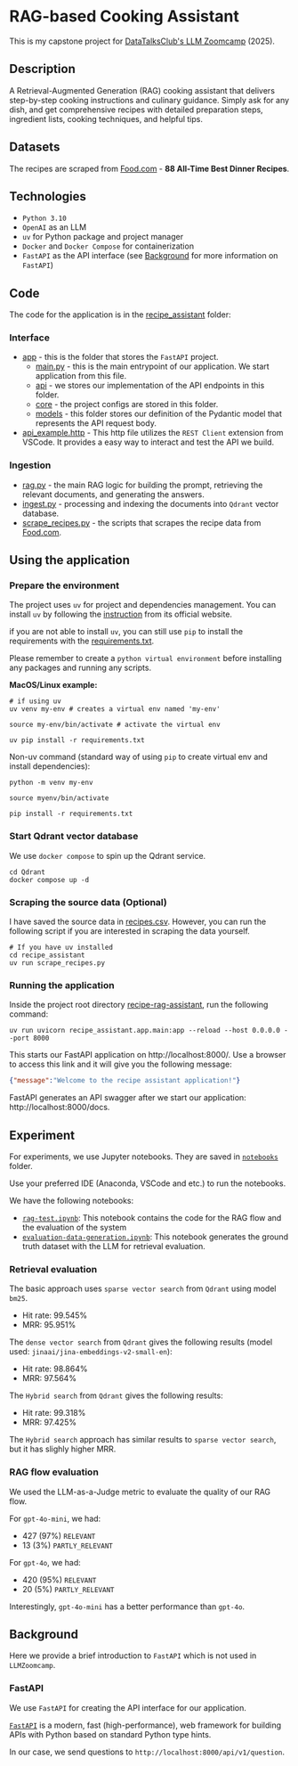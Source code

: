 # RAG-based Cooking Assistant

This is my capstone project for [DataTalksClub's LLM Zoomcamp](https://github.com/DataTalksClub/llm-zoomcamp/tree/main) (2025).

## Description

A Retrieval-Augmented Generation (RAG) cooking assistant that delivers step-by-step cooking instructions and culinary guidance. Simply ask for any dish, and get comprehensive recipes with detailed preparation steps, ingredient lists, cooking techniques, and helpful tips.

## Datasets

The recipes are scraped from [Food.com](Food.com) - **88 All-Time Best Dinner Recipes**.

## Technologies
- `Python 3.10`
- `OpenAI` as an LLM
- `uv` for Python package and project manager
- `Docker` and `Docker Compose` for containerization
- `FastAPI` as the API interface (see [Background](#background) for more information on `FastAPI`) 

## Code

The code for the application is in the [recipe_assistant](recipe_assistant/) folder:

### Interface
* [app](recipe_assistant/app) - this is the folder that stores the `FastAPI` project.
    * [main.py](recipe_assistant/app/main.py) - this is the main entrypoint of our application. We start application from this file.
    * [api](recipe_assistant/app/api) - we stores our implementation of the API endpoints in this folder.
    * [core](recipe_assistant/app/core) - the project configs are stored in this folder.  
    * [models](recipe_assistant/app/models) - this folder stores our definition of the Pydantic model that represents the API request body.
* [api_example.http](recipe_assistant/api_example.http) - This http file utilizes the `REST Client` extension from VSCode. It provides a easy way to interact and test the API we build. 

### Ingestion
- [rag.py](recipe_assistant/rag.py) - the main RAG logic for building the prompt, retrieving the relevant documents, and generating the answers.
- [ingest.py](recipe_assistant/ingest.py) - processing and indexing the documents into `Qdrant` vector database.
- [scrape_recipes.py](recipe_assistant/scrape_recipes.py) - the scripts that scrapes the recipe data from [Food.com](Food.com).

## Using the application

### Prepare the environment

The project uses `uv` for project and dependencies management. You can install `uv` by following the [instruction](https://docs.astral.sh/uv/getting-started/installation/#installation-methods) from its official website. 

if you are not able to install `uv`, you can still use `pip` to install the requirements with the [requirements.txt](requirements.txt).

Please remember to create a `python virtual environment` before installing any packages and running any scripts.

**MacOS/Linux example:**
```
# if using uv
uv venv my-env # creates a virtual env named 'my-env'

source my-env/bin/activate # activate the virtual env

uv pip install -r requirements.txt
```

Non-uv command (standard way of using `pip` to create virtual env and install dependencies):
```
python -m venv my-env

source myenv/bin/activate

pip install -r requirements.txt
```

### Start Qdrant vector database

We use `docker compose` to spin up the Qdrant service.
```
cd Qdrant
docker compose up -d
```

### Scraping the source data (Optional)

I have saved the source data in [recipes.csv](data/recipes.csv). However, you can run the following script if you are interested in scraping the data yourself.

```
# If you have uv installed
cd recipe_assistant
uv run scrape_recipes.py
```

### Running the application

Inside the project root directory [recipe-rag-assistant](./), run the following command:
```
uv run uvicorn recipe_assistant.app.main:app --reload --host 0.0.0.0 --port 8000
```

This starts our FastAPI application on http://localhost:8000/. Use a browser to access this link and it will give you the following message:

```json
{"message":"Welcome to the recipe assistant application!"}
```

FastAPI generates an API swagger after we start our application: http://localhost:8000/docs. 


## Experiment

For experiments, we use Jupyter notebooks. They are saved in [`notebooks`](notebooks/) folder.

Use your preferred IDE (Anaconda, VSCode and etc.) to run the notebooks.

We have the following notebooks:
- [`rag-test.ipynb`](notebooks/rag-test.ipynb): This notebook contains the code for the RAG flow and the evaluation of the system
- [`evaluation-data-generation.ipynb`](notebooks/evaluation-data-generation.ipynb): This notebook generates the ground truth dataset with the LLM for retrieval evaluation. 

### Retrieval evaluation

The basic approach uses `sparse vector search` from `Qdrant` using model `bm25`.

- Hit rate: 99.545%
- MRR: 95.951%

The `dense vector search` from `Qdrant` gives the following results (model used: `jinaai/jina-embeddings-v2-small-en`):

- Hit rate: 98.864%
- MRR: 97.564%

The `Hybrid search` from `Qdrant` gives the following results:

- Hit rate: 99.318%
- MRR: 97.425%

The `Hybrid search` approach has similar results to `sparse vector search`, but it has slighly higher MRR.

### RAG flow evaluation

We used the LLM-as-a-Judge metric to evaluate the quality
of our RAG flow.

For `gpt-4o-mini`, we had:

- 427 (97%) `RELEVANT`
- 13 (3%) `PARTLY_RELEVANT`

For `gpt-4o`, we had:

- 420 (95%) `RELEVANT`
- 20 (5%) `PARTLY_RELEVANT`

Interestingly, `gpt-4o-mini` has a better performance than `gpt-4o`.

## Background

Here we provide a brief introduction to `FastAPI` which is not used in `LLMZoomcamp`.

### FastAPI
We use `FastAPI` for creating the API interface for our application. 

[`FastAPI`](https://fastapi.tiangolo.com/) is a modern, fast (high-performance), web framework for building APIs with Python based on standard Python type hints.

In our case, we send questions to `http://localhost:8000/api/v1/question`.